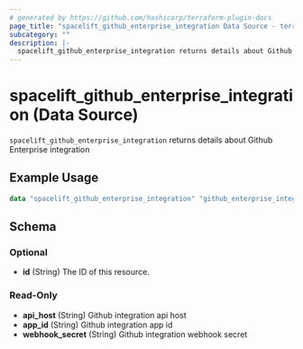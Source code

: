 ```yaml
---
# generated by https://github.com/hashicorp/terraform-plugin-docs
page_title: "spacelift_github_enterprise_integration Data Source - terraform-provider-spacelift"
subcategory: ""
description: |-
  spacelift_github_enterprise_integration returns details about Github Enterprise integration
---
```


# spacelift_github_enterprise_integration (Data Source)

`spacelift_github_enterprise_integration` returns details about Github Enterprise integration

## Example Usage

```terraform
data "spacelift_github_enterprise_integration" "github_enterprise_integration" {}
```

<!-- schema generated by tfplugindocs -->
## Schema

### Optional

- **id** (String) The ID of this resource.

### Read-Only

- **api_host** (String) Github integration api host
- **app_id** (String) Github integration app id
- **webhook_secret** (String) Github integration webhook secret



